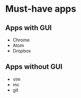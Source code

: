 <h1>Must-have apps</h>

<h2>Apps with GUI</h2>
<ul>
  <li>Chrome</li>
  <li>Atom</li>
  <li>Dropbox</li>
</ul>

<h2>Apps without GUI</h2>
<ul>
  <li>vim</li>
  <li>mc</li>
  <li>git</li>
</ul>
